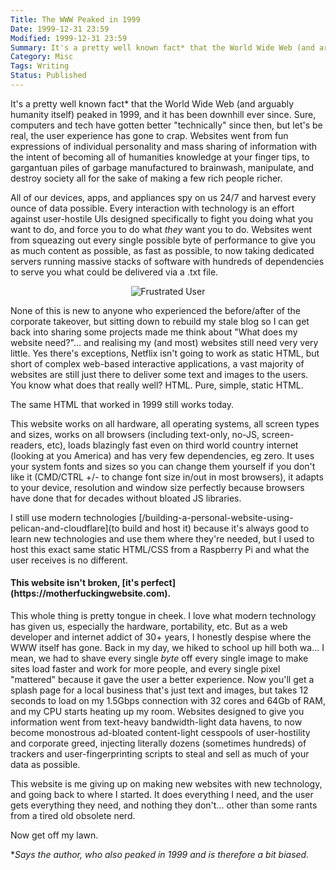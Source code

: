 ```yaml
---
Title: The WWW Peaked in 1999
Date: 1999-12-31 23:59
Modified: 1999-12-31 23:59
Summary: It's a pretty well known fact* that the World Wide Web (and arguably humanity itself) peaked in 1999, and it has been downhill ever since. Read on to find out why I'm right, why you're wrong, and why we should reset the entire WWW to 1999 and start over.
Category: Misc
Tags: Writing
Status: Published
---
```


It's a pretty well known fact* that the World Wide Web (and arguably humanity itself) peaked in 1999, and it has been downhill ever since. Sure, computers and tech have gotten better "technically" since then, but let's be real, the user experience has gone to crap. Websites went from fun expressions of individual personality and mass sharing of information with the intent of becoming all of humanities knowledge at your finger tips, to gargantuan piles of garbage manufactured to brainwash, manipulate, and destroy society all for the sake of making a few rich people richer.

All of our devices, apps, and appliances spy on us 24/7 and harvest every ounce of data possible. Every interaction with technology is an effort against user-hostile UIs designed specifically to fight you doing what you want to do, and force you to do what *they* want you to do. Websites went from squeazing out every single possible byte of performance to give you as much content as possible, as fast as possible, to now taking dedicated servers running massive stacks of software with hundreds of dependencies to serve you what could be delivered via a .txt file.

<center><img src="/theme/images/banghead.gif" alt="Frustrated User"></center>

None of this is new to anyone who experienced the before/after of the corporate takeover, but sitting down to rebuild my stale blog so I can get back into sharing some projects made me think about "What does my website need?"... and realising my (and most) websites still need very very little. Yes there's exceptions, Netflix isn't going to work as static HTML, but short of complex web-based interactive applications, a vast majority of websites are still just there to deliver some text and images to the users. You know what does that really well? HTML. Pure, simple, static HTML.

The same HTML that worked in 1999 still works today.

This website works on all hardware, all operating systems, all screen types and sizes, works on all browsers (including text-only, no-JS, screen-readers, etc), loads blazingly fast even on third world country internet (looking at you America) and has very few dependencies, eg zero. It uses your system fonts and sizes so you can change them yourself if you don't like it (CMD/CTRL +/- to change font size in/out in most browsers), it adapts to your device, resolution and window size perfectly because browsers have done that for decades without bloated JS libraries.

I still use modern technologies [/building-a-personal-website-using-pelican-and-cloudflare](to build and host it) because it's always good to learn new technologies and use them where they're needed, but I used to host this exact same static HTML/CSS from a Raspberry Pi and what the user receives is no different.

<h4>This website isn't broken, [it's perfect](https://motherfuckingwebsite.com).</h4>

This whole thing is pretty tongue in cheek. I love what modern technology has given us, especially the hardware, portability, etc. But as a web developer and internet addict of 30+ years, I honestly despise where the WWW itself has gone. Back in my day, we hiked to school up hill both wa... I mean, we had to shave every single *byte* off every single image to make sites load faster and work for more people, and every single pixel "mattered" because it gave the user a better experience. Now you'll get a splash page for a local business that's just text and images, but takes 12 seconds to load on my 1.5Gbps connection with 32 cores and 64Gb of RAM, and my CPU starts heating up my room. Websites designed to give you information went from text-heavy bandwidth-light data havens, to now become monostrous ad-bloated content-light cesspools of user-hostility and corporate greed, injecting literally dozens (sometimes hundreds) of trackers and user-fingerprinting scripts to steal and sell as much of your data as possible.

This website is me giving up on making new websites with new technology, and going back to where I started. It does everything I need, and the user gets everything they need, and nothing they don't... other than some rants from a tired old obsolete nerd.

Now get off my lawn.

**Says the author, who also peaked in 1999 and is therefore a bit biased.*
